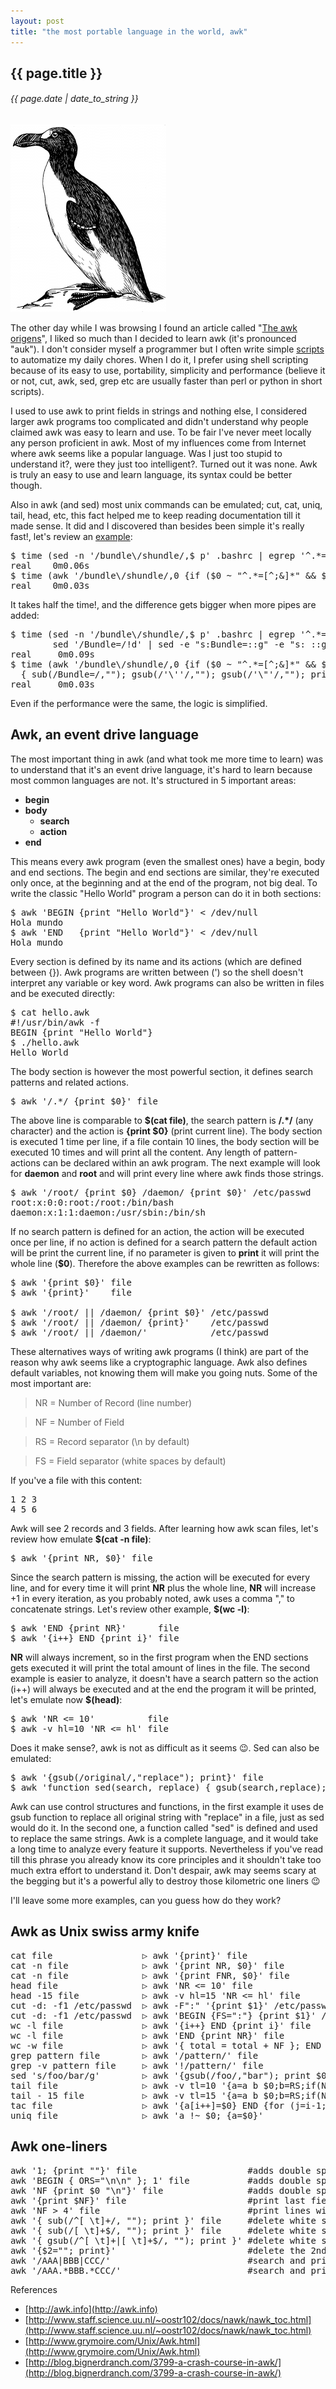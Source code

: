 ```yaml
---
layout: post
title: "the most portable language in the world, awk"
---
```


## {{ page.title }}

###### {{ page.date | date_to_string }}

**[![](/assets/img/93.png)](/assets/img/93.png)**

The other day while I was browsing I found an article called "[The awk origens](http://www.computerworld.com.au/article/216844/a-z_programming_languages_awk/)", I liked so much than I decided to learn awk (it's pronounced "auk"). I don't consider myself a programmer but I often write simple [scripts](https://github.com/chilicuil/learn/tree/master/sh/tools) to automatize my daily chores. When I do it, I prefer using shell scripting because of its easy to use, portability, simplicity and performance (believe it or not, cut, awk, sed, grep etc are usually faster than perl or python in short scripts).

I used to use awk to print fields in strings and nothing else, I considered larger awk programs too complicated and didn't understand why people claimed awk was easy to learn and use. To be fair I've never meet locally any person proficient in awk. Most of my influences come from Internet where awk seems like a popular language. Was I just too stupid to understand it?, were they just too intelligent?. Turned out it was none. Awk is truly an easy to use and learn language, its syntax could be better though.

Also in awk (and sed) most unix commands can be emulated; cut, cat, uniq, tail, head, etc, this fact helped me to keep reading documentation till it made sense. It did and I discovered than besides been simple it's really fast!, let's review an [example](https://github.com/chilicuil/shundle/commit/9f5fdcbd3bb8976d93a7bb8d3b9f647ec8bade9e):

<pre class="sh_sh">
$ time (sed -n '/bundle\/shundle/,$ p' .bashrc | egrep '^.*=[^;&amp;]*' | sed -e '/#.*=/d')
real	0m0.06s
$ time (awk '/bundle\/shundle/,0 {if ($0 ~ "^.*=[^;&amp;]*" &amp;&amp; $1 !~ "^#") print }' .bashrc)
real	0m0.03s
</pre>

It takes half the time!, and the difference gets bigger when more pipes are added:

<pre class="sh_sh">
$ time (sed -n '/bundle\/shundle/,$ p' .bashrc | egrep '^.*=[^;&amp;]*' | sed -e '/#.*=/d' | \
        sed '/Bundle=/!d' | sed -e "s:Bundle=::g" -e "s: ::g" -e "s:['|\"]::g")
real     0m0.09s
$ time (awk '/bundle\/shundle/,0 {if ($0 ~ "^.*=[^;&amp;]*" &amp;&amp; $1 !~ "^#") { if ($0 ~ "Bundle=") \
  { sub(/Bundle=/,""); gsub(/'\''/,""); gsub(/'\"'/,""); print $1 } } }' .bashrc)
real     0m0.03s
</pre>

Even if the performance were the same, the logic is simplified.

## Awk, an event drive language

The most important thing in awk (and what took me more time to learn) was to understand that it's an event drive language, it's hard to learn because most common languages are not. It's structured in 5 important areas:

- **begin**
- **body**
  - **search**
  - **action**
- **end**

This means every awk program (even the smallest ones) have a begin, body and end sections. The begin and end sections are similar, they're executed only once, at the beginning and at the end of the program, not big deal. To write the classic "Hello World" program a person can do it in both sections:

<pre class="sh_sh">
$ awk 'BEGIN {print "Hello World"}' &lt; /dev/null
Hola mundo
$ awk 'END   {print "Hello World"}' &lt; /dev/null
Hola mundo
</pre>

Every section is defined by its name and its actions (which are defined between {}). Awk programs are written between (') so the shell doesn't interpret any variable or key word. Awk programs can also be written in files and be executed directly:

<pre class="sh_sh">
$ cat hello.awk
#!/usr/bin/awk -f
BEGIN {print "Hello World"}
$ ./hello.awk
Hello World
</pre>

The body section is however the most powerful section, it defines search patterns and related actions.

<pre class="sh_sh">
$ awk '/.*/ {print $0}' file
</pre>

The above line is comparable to **$(cat file)**, the search pattern is **/.\*/** (any character) and the action is **{print $0}** (print current line). The body section is executed 1 time per line, if a file contain 10 lines, the body section will be executed 10 times and will print all the content. Any length of pattern-actions can be declared within an awk program. The next example will look for **daemon** and **root** and will print every line where awk finds those strings.

<pre class="sh_sh">
$ awk '/root/ {print $0} /daemon/ {print $0}' /etc/passwd
root:x:0:0:root:/root:/bin/bash
daemon:x:1:1:daemon:/usr/sbin:/bin/sh
</pre>

If no search pattern is defined for an action, the action will be executed once per line, if no action is defined for a search pattern the default action will be print the current line, if no parameter is given to **print** it will print the whole line (**$0**). Therefore the above examples can be rewritten as follows:

<pre class="sh_sh">
$ awk '{print $0}' file
$ awk '{print}'    file

$ awk '/root/ || /daemon/ {print $0}' /etc/passwd
$ awk '/root/ || /daemon/ {print}'    /etc/passwd
$ awk '/root/ || /daemon/'            /etc/passwd
</pre>

These alternatives ways of writing awk programs (I think) are part of the reason why awk seems like a cryptographic language. Awk also defines default variables, not knowing them will make you going nuts. Some of the most important are:

>NR = Number of Record (line number)

>NF = Number of Field

>RS = Record separator (\n by default)

>FS = Field separator  (white spaces by default)

If you've a file with this content:

<pre class="lyric">
1 2 3
4 5 6
</pre>

Awk will see 2 records and 3 fields. After learning how awk scan files, let's review how emulate **$(cat -n file)**:

<pre class="sh_sh">
$ awk '{print NR, $0}' file
</pre>

Since the search pattern is missing, the action will be executed for every line, and for every time it will print **NR** plus the whole line, **NR** will increase +1 in every iteration, as you probably noted, awk uses a comma "," to concatenate strings. Let's review other example, **$(wc -l)**:

<pre class="sh_sh">
$ awk 'END {print NR}'      file
$ awk '{i++} END {print i}' file
</pre>

**NR** will always increment, so in the first program when the END sections gets executed it will print the total amount of lines in the file. The second example is easier to analyze, it doesn't have a search pattern so the action (i++) will always be executed and at the end the program it will be printed, let's emulate now **$(head)**:

<pre class="sh_sh">
$ awk 'NR &lt;= 10'          file
$ awk -v hl=10 'NR &lt;= hl' file
</pre>

Does it make sense?, awk is not as difficult as it seems &#128521;. Sed can also be emulated:

<pre class="sh_sh">
$ awk '{gsub(/original/,"replace"); print}' file
$ awk 'function sed(search, replace) { gsub(search,replace); print } {sed("search","replace")}' file
</pre>

Awk can use control structures and functions, in the first example it uses de gsub function to replace all original string with "replace" in a file, just as sed would do it. In the second one, a function called "sed" is defined and used to replace the same strings. Awk is a complete language, and it would take a long time to analyze every feature it supports. Nevertheless if you've read till this phrase you already know its core principles and it shouldn't take too much extra effort to understand it. Don't despair, awk may seems scary at the begging but it's a powerful ally to destroy those kilometric one liners &#128521;

I'll leave some more examples, can you guess how do they work?

## Awk as Unix swiss army knife

<pre class="sh_sh">
cat file                 &#x25B7; awk '{print}' file
cat -n file              &#x25B7; awk '{print NR, $0}' file
cat -n file              &#x25B7; awk '{print FNR, $0}' file
head file                &#x25B7; awk 'NR &lt;= 10' file
head -15 file            &#x25B7; awk -v hl=15 'NR &lt;= hl' file
cut -d: -f1 /etc/passwd  &#x25B7; awk -F":" '{print $1}' /etc/passwd
cut -d: -f1 /etc/passwd  &#x25B7; awk 'BEGIN {FS=":"} {print $1}' /etc/passwd
wc -l file               &#x25B7; awk '{i++} END {print i}' file
wc -l file               &#x25B7; awk 'END {print NR}' file
wc -w file               &#x25B7; awk '{ total = total + NF }; END { print total+0 }' file
grep pattern file        &#x25B7; awk '/pattern/' file
grep -v pattern file     &#x25B7; awk '!/pattern/' file
sed 's/foo/bar/g'        &#x25B7; awk '{gsub(/foo/,"bar"); print $0}' file
tail file                &#x25B7; awk -v tl=10 '{a=a b $0;b=RS;if(NR&lt;=tl)next;a=substr(a,index(a,RS)+1)}END{print a}' file
tail - 15 file           &#x25B7; awk -v tl=15 '{a=a b $0;b=RS;if(NR&lt;=tl)next;a=substr(a,index(a,RS)+1)}END{print a}' file
tac file                 &#x25B7; awk '{a[i++]=$0} END {for (j=i-1; j&gt;=0;) print a[j--] }' file
uniq file                &#x25B7; awk 'a !~ $0; {a=$0}'
</pre>

## Awk one-liners

<pre class="sh_sh">
awk '1; {print ""}' file                     #adds double space
awk 'BEGIN { ORS="\n\n" }; 1' file           #adds double space
awk 'NF {print $0 "\n"}' file                #adds double space to lines with content
awk '{print $NF}' file                       #print last field of every line
awk 'NF > 4' file                            #print lines with more than 4 fields
awk '{ sub(/^[ \t]+/, ""); print }' file     #delete white spaces at the beggining of a line
awk '{ sub(/[ \t]+$/, ""); print }' file     #delete white spaces at the end of a line
awk '{ gsub(/^[ \t]+|[ \t]+$/, ""); print }' #delete white spaces at the beggining and end of a line
awk '{$2=""; print}'                         #delete the 2nd field of every line
awk '/AAA|BBB|CCC/'                          #search and print "AAA", "BBB" or "CCC"
awk '/AAA.*BBB.*CCC/'                        #search and print "AAA", "BBB" and "CCC" in that order
</pre>

References

- [http://awk.info](http://awk.info)
- [http://www.staff.science.uu.nl/~oostr102/docs/nawk/nawk_toc.html](http://www.staff.science.uu.nl/~oostr102/docs/nawk/nawk_toc.html)
- [http://www.grymoire.com/Unix/Awk.html](http://www.grymoire.com/Unix/Awk.html)
- [http://blog.bignerdranch.com/3799-a-crash-course-in-awk/](http://blog.bignerdranch.com/3799-a-crash-course-in-awk/)
